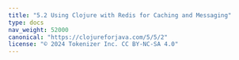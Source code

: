 ```yaml
---
title: "5.2 Using Clojure with Redis for Caching and Messaging"
type: docs
nav_weight: 52000
canonical: "https://clojureforjava.com/5/5/2"
license: "© 2024 Tokenizer Inc. CC BY-NC-SA 4.0"
---
```

